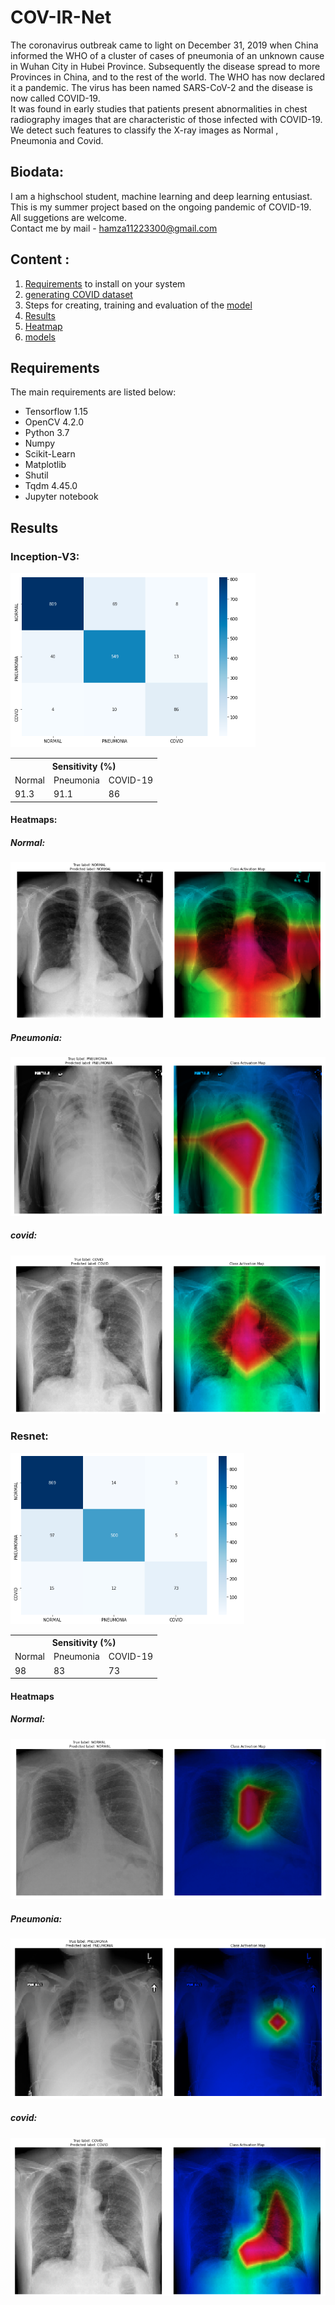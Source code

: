 # COV-IR-Net
The coronavirus outbreak came to light on December 31, 2019 when China informed the WHO of a cluster of cases of pneumonia of an unknown cause in Wuhan City in Hubei Province. Subsequently the disease spread to more Provinces in China, and to the rest of the world. The WHO has now declared it a pandemic. The virus has been named SARS-CoV-2 and the disease is now called COVID-19. \
It was found in early studies that patients present abnormalities in chest radiography images that are characteristic of those infected with COVID-19. We detect such features to classify the X-ray images as Normal , Pneumonia and Covid.

## Biodata:
I am a highschool student, machine learning and deep learning entusiast. \
This is my summer project based on the ongoing pandemic of COVID-19.\
All suggetions are welcome. \
Contact me by mail - hamza11223300@gmail.com

## Content :
1. [Requirements](#requirements) to install on your system
2. [generating COVID dataset](instructions/DataProcessing.md)
3. Steps for creating, training and evaluation of the [model](instructions/ModelPreparation.md)
4. [Results](#results)
5. [Heatmap](Codes/heatmap_Github.ipynb)
6. [models](instructions/models.md)

## Requirements

The main requirements are listed below:

* Tensorflow 1.15
* OpenCV 4.2.0
* Python 3.7
* Numpy
* Scikit-Learn
* Matplotlib
* Shutil
* Tqdm 4.45.0 
* Jupyter notebook

## Results

### Inception-V3:
![inception](images/inception_ConfusionMatrix.png)

<div class="tg-wrap"><table class="tg">
  <tr>
    <th class="tg-7btt" colspan="3">Sensitivity (%)</th>
  </tr>
  <tr>
    <td class="tg-7btt">Normal</td>
    <td class="tg-7btt">Pneumonia</td>
    <td class="tg-7btt">COVID-19</td>
  </tr>
  <tr>
    <td class="tg-c3ow">91.3</td>
    <td class="tg-c3ow">91.1</td>
    <td class="tg-c3ow">86</td>
  </tr>
</table></div>

#### Heatmaps:
##### Normal:
![inception_normal](images/inception_normal.png)
##### Pneumonia:
![inception_pneumonia](images/inception_pneumonia.png)
##### covid:
![inception_covid](images/inception_covid.png)



### Resnet:
![resnet](images/resnet_ConfusionMatrix.png)


<div class="tg-wrap"><table class="tg">
  <tr>
    <th class="tg-7btt" colspan="3">Sensitivity (%)</th>
  </tr>
  <tr>
    <td class="tg-7btt">Normal</td>
    <td class="tg-7btt">Pneumonia</td>
    <td class="tg-7btt">COVID-19</td>
  </tr>
  <tr>
    <td class="tg-c3ow">98</td>
    <td class="tg-c3ow">83</td>
    <td class="tg-c3ow">73</td>
  </tr>
</table></div>

#### Heatmaps
##### Normal:
![resnet_normal](images/resnet_normal.png)
##### Pneumonia:
![resnet_pneumonia](images/resnet_pneumonia.png)
##### covid:
![resnet_covid](images/resnet_covid.png)

